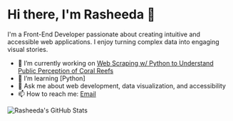 # Hi there, I'm Rasheeda 👋

I'm a Front-End Developer passionate about creating intuitive and accessible web applications. I enjoy turning complex data into engaging visual stories.

- 🔭 I’m currently working on [Web Scraping w/ Python to Understand Public Perception of Coral Reefs](https://github.com/RasheedaAlexander/coral-hurricane-scaper)
- 🌱 I’m learning [Python]
- 💬 Ask me about web development, data visualization, and accessibility
- 📫 How to reach me: [Email](mailto:rasheedaalexa@gmail.com)

![Rasheeda's GitHub Stats](https://github-readme-stats.vercel.app/api?username=rasheedaalexander&show_icons=true)

